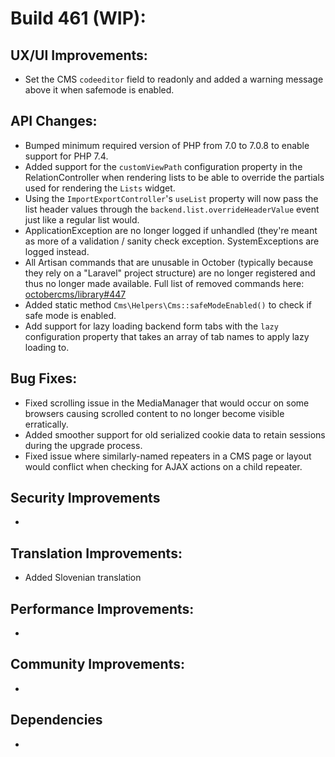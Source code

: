 # Build 461 (WIP):

## UX/UI Improvements:
- Set the CMS `codeeditor` field to readonly and added a warning message above it when safemode is enabled.

## API Changes:
- Bumped minimum required version of PHP from 7.0 to 7.0.8 to enable support for PHP 7.4.
- Added support for the `customViewPath` configuration property in the RelationController when rendering lists to be able to override the partials used for rendering the `Lists` widget.
- Using the `ImportExportController`'s `useList` property will now pass the list header values through the `backend.list.overrideHeaderValue` event just like a regular list would.
- ApplicationException are no longer logged if unhandled (they're meant as more of a validation / sanity check exception. SystemExceptions are logged instead.
- All Artisan commands that are unusable in October (typically because they rely on a "Laravel" project structure) are no longer registered and thus no longer made available. Full list of removed commands here: [octobercms/library#447](https://github.com/octobercms/library/pull/447)
- Added static method `Cms\Helpers\Cms::safeModeEnabled()` to check if safe mode is enabled.
- Add support for lazy loading backend form tabs with the `lazy` configuration property that takes an array of tab names to apply lazy loading to.

## Bug Fixes:
- Fixed scrolling issue in the MediaManager that would occur on some browsers causing scrolled content to no longer become visible erratically.
- Added smoother support for old serialized cookie data to retain sessions during the upgrade process.
- Fixed issue where similarly-named repeaters in a CMS page or layout would conflict when checking for AJAX actions on a child repeater.

## Security Improvements
-

## Translation Improvements:
- Added Slovenian translation

## Performance Improvements:
-

## Community Improvements:
-

## Dependencies
-
